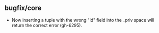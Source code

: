 ## bugfix/core

* Now inserting a tuple with the wrong "id" field into the \_priv space will
  return the correct error (gh-6295).

